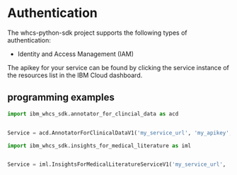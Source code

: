 # Authentication

The whcs-python-sdk project supports the following types of authentication:
- Identity and Access Management (IAM)

The apikey for your service can be found by clicking the service instance of the resources list in the IBM Cloud dashboard.

## programming examples
```python
import ibm_whcs_sdk.annotator_for_clincial_data as acd


Service = acd.AnnotatorForClinicalDataV1('my_service_url', 'my_apikey', 'api_version')
```

```python
import ibm_whcs_sdk.insights_for_medical_literature as iml


Service = iml.InsightsForMedicalLiteratureServiceV1('my_service_url', 'my_apikey', 'api_version')
```
